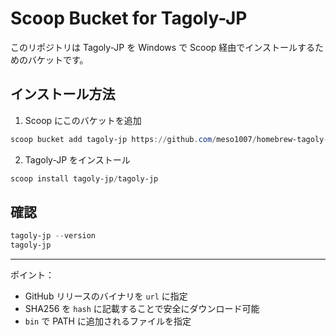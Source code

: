 # Scoop Bucket for Tagoly-JP

このリポジトリは Tagoly-JP を Windows で Scoop 経由でインストールするためのバケットです。

## インストール方法

1. Scoop にこのバケットを追加

```powershell
scoop bucket add tagoly-jp https://github.com/meso1007/homebrew-tagoly-jp-scoop
```

2. Tagoly-JP をインストール
```powershell
scoop install tagoly-jp/tagoly-jp
```

## 確認
```powershell
tagoly-jp --version
tagoly-jp
```

---

ポイント：

- GitHub リリースのバイナリを `url` に指定  
- SHA256 を `hash` に記載することで安全にダウンロード可能  
- `bin` で PATH に追加されるファイルを指定  

